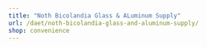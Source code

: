 ```yaml
---
title: "Noth Bicolandia Glass & ALuminum Supply"
url: /daet/noth-bicolandia-glass-and-aluminum-supply/
shop: convenience
---
```

